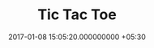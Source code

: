 ---
title: Tic Tac Toe
page_name: tictactoe
short_description: Tic Tac Toe
dest: https://mukilane.github.io/projects/frontend/tictactoe
color: 
tag:
- AngularJS
- Material Design
image: "/assets/projects/tictactoe.png"
languages:
- AngularJS
- HTML
- CSS3
description: 'Tic Tac Toe

'
features:
- Play with the computer
- Play with a friend
date: 2017-01-08 15:05:20.000000000 +05:30
permalink: "/project/tictactoe.html"
layout: project
---
